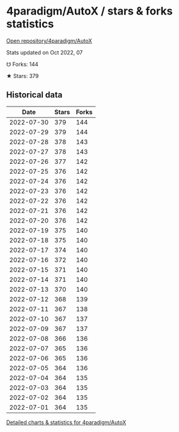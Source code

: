 # 4paradigm/AutoX / stars & forks statistics

[Open repository/4paradigm/AutoX](https://github.com/4paradigm/AutoX)

Stats updated on Oct 2022, 07

☋ Forks: 144

★ Stars: 379

## Historical data
| Date | Stars | Forks |
|------|-------|-------|
| 2022-07-30 | 379 | 144 | 
| 2022-07-29 | 379 | 144 | 
| 2022-07-28 | 378 | 143 | 
| 2022-07-27 | 378 | 143 | 
| 2022-07-26 | 377 | 142 | 
| 2022-07-25 | 376 | 142 | 
| 2022-07-24 | 376 | 142 | 
| 2022-07-23 | 376 | 142 | 
| 2022-07-22 | 376 | 142 | 
| 2022-07-21 | 376 | 142 | 
| 2022-07-20 | 376 | 142 | 
| 2022-07-19 | 375 | 140 | 
| 2022-07-18 | 375 | 140 | 
| 2022-07-17 | 374 | 140 | 
| 2022-07-16 | 372 | 140 | 
| 2022-07-15 | 371 | 140 | 
| 2022-07-14 | 371 | 140 | 
| 2022-07-13 | 370 | 140 | 
| 2022-07-12 | 368 | 139 | 
| 2022-07-11 | 367 | 138 | 
| 2022-07-10 | 367 | 137 | 
| 2022-07-09 | 367 | 137 | 
| 2022-07-08 | 366 | 136 | 
| 2022-07-07 | 365 | 136 | 
| 2022-07-06 | 365 | 136 | 
| 2022-07-05 | 364 | 136 | 
| 2022-07-04 | 364 | 135 | 
| 2022-07-03 | 364 | 135 | 
| 2022-07-02 | 364 | 135 | 
| 2022-07-01 | 364 | 135 | 


[Detailed charts & statistics for 4paradigm/AutoX](https://reviewgithub.com/rep/4paradigm/AutoX)
